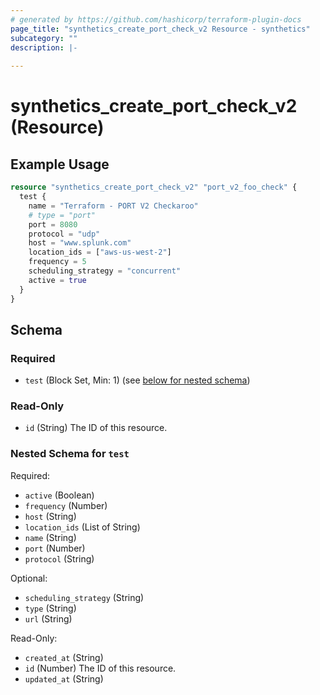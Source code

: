 ```yaml
---
# generated by https://github.com/hashicorp/terraform-plugin-docs
page_title: "synthetics_create_port_check_v2 Resource - synthetics"
subcategory: ""
description: |-
  
---
```


# synthetics_create_port_check_v2 (Resource)



## Example Usage

```terraform
resource "synthetics_create_port_check_v2" "port_v2_foo_check" {
  test {
    name = "Terraform - PORT V2 Checkaroo"
    # type = "port"
    port = 8080
    protocol = "udp"
    host = "www.splunk.com"
    location_ids = ["aws-us-west-2"]
    frequency = 5
    scheduling_strategy = "concurrent"
    active = true 
  }    
}
```

<!-- schema generated by tfplugindocs -->
## Schema

### Required

- `test` (Block Set, Min: 1) (see [below for nested schema](#nestedblock--test))

### Read-Only

- `id` (String) The ID of this resource.

<a id="nestedblock--test"></a>
### Nested Schema for `test`

Required:

- `active` (Boolean)
- `frequency` (Number)
- `host` (String)
- `location_ids` (List of String)
- `name` (String)
- `port` (Number)
- `protocol` (String)

Optional:

- `scheduling_strategy` (String)
- `type` (String)
- `url` (String)

Read-Only:

- `created_at` (String)
- `id` (Number) The ID of this resource.
- `updated_at` (String)


